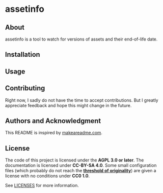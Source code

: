 <!--
SPDX-FileCopyrightText: 2024 Benedikt Bastin

SPDX-License-Identifier: CC-BY-SA-4.0
-->

# assetinfo

## About

assetinfo is a tool to watch for versions of assets and their end-of-life date.

## Installation

## Usage

## Contributing

Right now, I sadly do not have the time to accept contributions.
But I greatly appreciate feedback and hope this might change in the future.

## Authors and Acknowledgment

This README is inspired by [makeareadme.com][makeareadme].

## License

The code of this project is licensed under the **AGPL 3.0 or later**. The
documentation is licensed under **CC-BY-SA 4.0**. Some small configuration
files (which probably do not reach the [**threshold of originality**][
threshold]) are given a license with no conditions under **CC0 1.0**.

See [LICENSES](LICENSES) for more information.


[makeareadme]: https://www.makeareadme.com/
[threshold]: https://en.wikipedia.org/wiki/Threshold_of_originality
